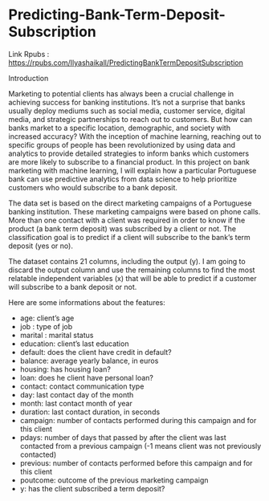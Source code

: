 # Predicting-Bank-Term-Deposit-Subscription
Link Rpubs : https://rpubs.com/Ilyashaikall/PredictingBankTermDepositSubscription

Introduction

Marketing to potential clients has always been a crucial challenge in achieving success for banking institutions. It’s not a surprise that banks usually deploy mediums such as social media, customer service, digital media, and strategic partnerships to reach out to customers. But how can banks market to a specific location, demographic, and society with increased accuracy? With the inception of machine learning, reaching out to specific groups of people has been revolutionized by using data and analytics to provide detailed strategies to inform banks which customers are more likely to subscribe to a financial product. In this project on bank marketing with machine learning, I will explain how a particular Portuguese bank can use predictive analytics from data science to help prioritize customers who would subscribe to a bank deposit.

The data set is based on the direct marketing campaigns of a Portuguese banking institution. These marketing campaigns were based on phone calls. More than one contact with a client was required in order to know if the product (a bank term deposit) was subscribed by a client or not. The classification goal is to predict if a client will subscribe to the bank’s term deposit (yes or no).

The dataset contains 21 columns, including the output (y). I am going to discard the output column and use the remaining columns to find the most relatable independent variables (x) that will be able to predict if a customer will subscribe to a bank deposit or not.

Here are some informations about the features:

- age: client’s age
- job : type of job
- marital : marital status
- education: client’s last education
- default: does the client have credit in default?
- balance: average yearly balance, in euros
- housing: has housing loan?
- loan: does he client have personal loan?
- contact: contact communication type
- day: last contact day of the month
- month: last contact month of year
- duration: last contact duration, in seconds
- campaign: number of contacts performed during this campaign and for this client
- pdays: number of days that passed by after the client was last contacted from a previous campaign (-1 means client was not previously contacted)
- previous: number of contacts performed before this campaign and for this client
- poutcome: outcome of the previous marketing campaign
- y: has the client subscribed a term deposit?
